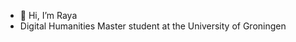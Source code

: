 - 👋 Hi, I’m Raya
- Digital Humanities Master student at the University of Groningen 


<!---
rallawy/rallawy is a ✨ special ✨ repository because its `README.md` (this file) appears on your GitHub profile.
You can click the Preview link to take a look at your changes.
--->
